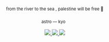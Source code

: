 

<p align="center">
  <sup>from the river to the sea , palestine will be free 🍉</sup>
<p align="center">
<sub> astro — kyo </sub></sub> ‎ ‎
<p align="center">

<a href="https://x.com/barefacelino/status/1791041334683255200"> 
<img src="https://i.imgur.com/sUYKA68.jpeg" />
<a href="https://rentry.co/kyostro">
<img src="https://i.imgur.com/kXCM54o.jpeg" />
  <a href="https://kyodraw.straw.page/">
<img src="https://i.imgur.com/zPES9TQ.jpeg" />
  </p>  ‎

